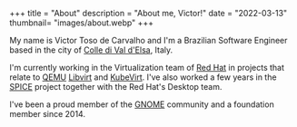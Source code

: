 +++
title = "About"
description = "About me, Victor!"
date = "2022-03-13"
thumbnail= "images/about.webp"
+++

My name is Victor Toso de Carvalho and I'm a Brazilian Software Engineer based
in the city of [Colle di Val d'Elsa][], Italy.

I'm currently working in the Virtualization team of [Red Hat][] in projects
that relate to [QEMU][] [Libvirt][] and [KubeVirt][]. I've also worked a few
years in the [SPICE][] project together with the Red Hat's Desktop team.

I've been a proud member of the [GNOME][] community and a foundation member
since 2014.

[Colle di Val d'Elsa]: https://en.wikipedia.org/wiki/Colle_di_Val_d%27Elsa
[Red Hat]: https://www.redhat.com
[QEMU]: https://www.qemu.org/
[Libvirt]: https://libvirt.org/
[KubeVirt]: https://kubevirt.io/
[SPICE]: https://www.spice-space.org/
[GNOME]: https://www.gnome.org/
